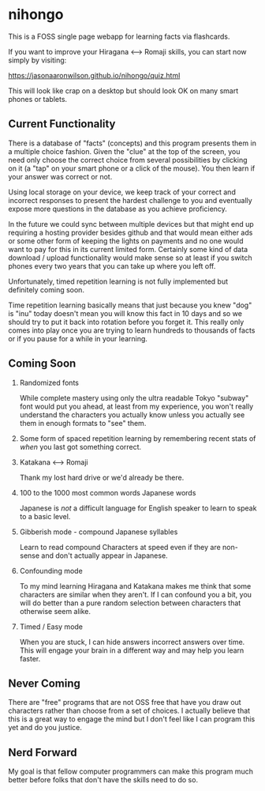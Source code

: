 # nihongo

This is a FOSS single page webapp for learning facts via flashcards.

If you want to improve your Hiragana <--> Romaji skills, you can start
now simply by visiting:

  https://jasonaaronwilson.github.io/nihongo/quiz.html

This will look like crap on a desktop but should look OK on many smart
phones or tablets.

## Current Functionality

There is a database of "facts" (concepts) and this program presents
them in a multiple choice fashion. Given the "clue" at the top of the
screen, you need only choose the correct choice from several
possibilities by clicking on it (a "tap" on your smart phone or a
click of the mouse). You then learn if your answer was correct or not.

Using local storage on your device, we keep track of your correct and
incorrect responses to present the hardest challenge to you and
eventually expose more questions in the database as you achieve
proficiency.

In the future we could sync between multiple devices but that might
end up requiring a hosting provider besides github and that would mean
either ads or some other form of keeping the lights on payments and no
one would want to pay for this in its current limited form. Certainly
some kind of data download / upload functionality would make sense so
at least if you switch phones every two years that you can take up
where you left off.

Unfortunately, timed repetition learning is not fully implemented but
definitely coming soon.

Time repetition learning basically means that just because you knew
"dog" is "inu" today doesn't mean you will know this fact in 10 days
and so we should try to put it back into rotation before you forget
it. This really only comes into play once you are trying to learn
hundreds to thousands of facts or if you pause for a while in your
learning.

## Coming Soon

1. Randomized fonts

   While complete mastery using only the ultra readable Tokyo "subway"
   font would put you ahead, at least from my experience, you won't
   really understand the characters you actually know unless you
   actually see them in enough formats to "see" them.

1. Some form of spaced repetition learning by remembering recent
   stats of *when* you last got something correct.

2. Katakana <--> Romaji

   Thank my lost hard drive or we'd already be there.

3. 100 to the 1000 most common words Japanese words

   Japanese is *not* a difficult language for English speaker to
   learn to speak to a basic level.

4. Gibberish mode - compound Japanese syllables 

   Learn to read compound Characters at speed even if they are
   non-sense and don't actually appear in Japanese.

5. Confounding mode

   To my mind learning Hiragana and Katakana makes me think that some
   characters are similar when they aren't. If I can confound you a
   bit, you will do better than a pure random selection between
   characters that otherwise seem alike.

6. Timed / Easy mode

   When you are stuck, I can hide answers incorrect answers over
   time. This will engage your brain in a different way and may help
   you learn faster.

## Never Coming

There are "free" programs that are not OSS free that have you draw out
characters rather than choose from a set of choices. I actually believe
that this is a great way to engage the mind but I don't feel like I
can program this yet and do you justice.

## Nerd Forward

My goal is that fellow computer programmers can make this program much
better before folks that don't have the skills need to do so.

